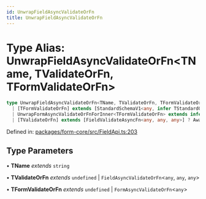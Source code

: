 ```yaml
---
id: UnwrapFieldAsyncValidateOrFn
title: UnwrapFieldAsyncValidateOrFn
---
```


<!-- DO NOT EDIT: this page is autogenerated from the type comments -->

# Type Alias: UnwrapFieldAsyncValidateOrFn\<TName, TValidateOrFn, TFormValidateOrFn\>

```ts
type UnwrapFieldAsyncValidateOrFn<TName, TValidateOrFn, TFormValidateOrFn> = 
  | [TFormValidateOrFn] extends [StandardSchemaV1<any, infer TStandardOut>] ? TName extends keyof TStandardOut ? StandardSchemaV1Issue[] : undefined : undefined
  | UnwrapFormAsyncValidateOrFnForInner<TFormValidateOrFn> extends infer TFormValidateVal ? TFormValidateVal extends object ? [DeepValue<TFormValidateVal, TName>] extends [never] ? undefined : StandardSchemaV1Issue[] : TFormValidateVal extends object ? TName extends keyof TFormValidateVal["fields"] ? TFormValidateVal["fields"][TName] : undefined : undefined : never
  | [TValidateOrFn] extends [FieldValidateAsyncFn<any, any, any>] ? Awaited<ReturnType<TValidateOrFn>> : [TValidateOrFn] extends [StandardSchemaV1<any, any>] ? StandardSchemaV1Issue[] : undefined;
```

Defined in: [packages/form-core/src/FieldApi.ts:203](https://github.com/TanStack/form/blob/main/packages/form-core/src/FieldApi.ts#L203)

## Type Parameters

• **TName** *extends* `string`

• **TValidateOrFn** *extends* `undefined` \| `FieldAsyncValidateOrFn`\<`any`, `any`, `any`\>

• **TFormValidateOrFn** *extends* `undefined` \| `FormAsyncValidateOrFn`\<`any`\>
